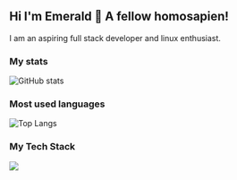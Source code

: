 ## Hi I'm Emerald 👋 A fellow homosapien!
I am an aspiring full stack developer and linux enthusiast. 
### My stats
![GitHub stats](https://github-readme-stats.vercel.app/api?username=emerald-developer&show_icons=true&ring_color=7bf765&show=discussions_started&v=4&bg_color=303446&text_color=c6d0f5&icon_color=ca9ee6&title_color=81c8be)

### Most used languages
![Top Langs](https://github-readme-stats.vercel.app/api/top-langs/?username=emerald-developer&theme=dracula&v=4&bg_color=303446&text_color=c6d0f5&icon_color=ca9ee6&title_color=81c8be) 

### My Tech Stack
![‎ ](https://github-readme-tech-stack.vercel.app/api/cards?title=%E2%80%8E+&fontSize=8&fontWeight=thin&lineCount=2&theme=catppuccin_frappe&width=800&bg=%23303446&badge=%23292c3c&border=%23737994&titleColor=%2381c8be&line1=javascript%2Cjavascript%2Cf2df6d%3Btypescript%2Ctypescript%2C5fb4e7%3Brust%2Crust%2Ce46d6d%3Bpython%2Cpython%2C417aaf%3Bgo%2Cgolang%2C4992ff%3B&line2=tailwindcss%2Ctailwind%2C21B4BC%3Bsvelte%2Csvelte%2Cff8740%3Bobsidian%2Cobsidian%2C9e67cd%3Bgit%2Cgit%2Ced7a7a%3B)
